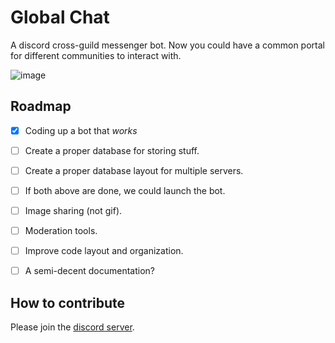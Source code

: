 # Global Chat

A discord cross-guild messenger bot. Now you could have a common portal for different communities to interact with.

![image](https://user-images.githubusercontent.com/115863770/234927070-2a7cdd14-b547-4c1f-9f75-bc20a11ace78.png)

## Roadmap

- [X] Coding up a bot that _works_
- [ ] Create a proper database for storing stuff.
- [ ] Create a proper database layout for multiple servers.
- [ ] If both above are done, we could launch the bot.
- [ ] Image sharing (not gif).
- [ ] Moderation tools.

- [ ] Improve code layout and organization.
- [ ] A semi-decent documentation? 

## How to contribute

Please join the [discord server](https://discord.gg/Zx852MhHAA). 
